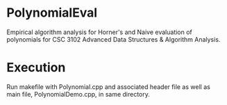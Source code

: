 # PolynomialEval
Empirical algorithm analysis for Horner's and Naive evaluation of polynomials for CSC 3102 Advanced Data Structures & Algorithm Analysis.

# Execution
Run makefile with Polynomial.cpp and associated header file as well as main file, PolynomialDemo.cpp, in same directory.
